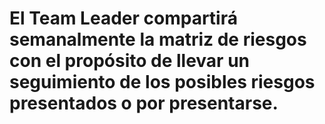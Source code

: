 # El Team Leader compartirá semanalmente la matriz de riesgos con el propósito de llevar un seguimiento de los posibles riesgos presentados o por presentarse.